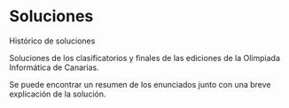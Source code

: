 # Soluciones
Histórico de soluciones

Soluciones de los clasificatorios y finales de las ediciones de la Olimpiada Informática de Canarias.

Se puede encontrar un resumen de los enunciados junto con una breve explicación de la solución.
